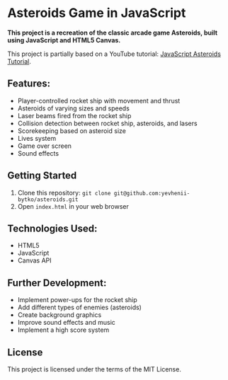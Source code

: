 # Asteroids Game in JavaScript

**This project is a recreation of the classic arcade game Asteroids, built using JavaScript and HTML5 Canvas.**

This project is partially based on a YouTube tutorial: [JavaScript Asteroids Tutorial](https://www.youtube.com/watch?v=H9CSWMxJx84).

## Features:
- Player-controlled rocket ship with movement and thrust
- Asteroids of varying sizes and speeds
- Laser beams fired from the rocket ship
- Collision detection between rocket ship, asteroids, and lasers
- Scorekeeping based on asteroid size
- Lives system
- Game over screen
- Sound effects

## Getting Started
1. Clone this repository: `git clone git@github.com:yevhenii-bytko/asteroids.git`
2. Open `index.html` in your web browser

## Technologies Used:
- HTML5
- JavaScript
- Canvas API

## Further Development:
- Implement power-ups for the rocket ship
- Add different types of enemies (asteroids)
- Create background graphics
- Improve sound effects and music
- Implement a high score system

## License
This project is licensed under the terms of the MIT License.
